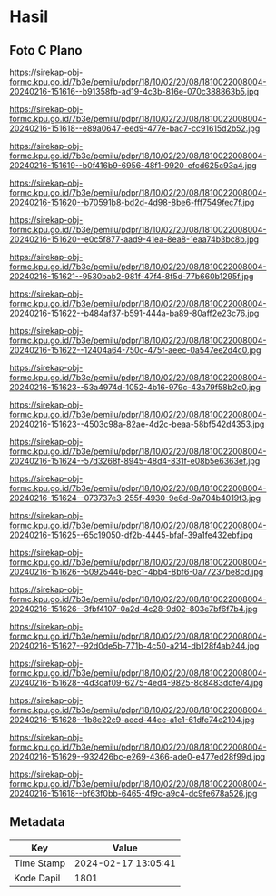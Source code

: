 # Hasil

## Foto C Plano

https://sirekap-obj-formc.kpu.go.id/7b3e/pemilu/pdpr/18/10/02/20/08/1810022008004-20240216-151616--b91358fb-ad19-4c3b-816e-070c388863b5.jpg

https://sirekap-obj-formc.kpu.go.id/7b3e/pemilu/pdpr/18/10/02/20/08/1810022008004-20240216-151618--e89a0647-eed9-477e-bac7-cc91615d2b52.jpg

https://sirekap-obj-formc.kpu.go.id/7b3e/pemilu/pdpr/18/10/02/20/08/1810022008004-20240216-151619--b0f416b9-6956-48f1-9920-efcd625c93a4.jpg

https://sirekap-obj-formc.kpu.go.id/7b3e/pemilu/pdpr/18/10/02/20/08/1810022008004-20240216-151620--b70591b8-bd2d-4d98-8be6-fff7549fec7f.jpg

https://sirekap-obj-formc.kpu.go.id/7b3e/pemilu/pdpr/18/10/02/20/08/1810022008004-20240216-151620--e0c5f877-aad9-41ea-8ea8-1eaa74b3bc8b.jpg

https://sirekap-obj-formc.kpu.go.id/7b3e/pemilu/pdpr/18/10/02/20/08/1810022008004-20240216-151621--9530bab2-981f-47f4-8f5d-77b660b1295f.jpg

https://sirekap-obj-formc.kpu.go.id/7b3e/pemilu/pdpr/18/10/02/20/08/1810022008004-20240216-151622--b484af37-b591-444a-ba89-80aff2e23c76.jpg

https://sirekap-obj-formc.kpu.go.id/7b3e/pemilu/pdpr/18/10/02/20/08/1810022008004-20240216-151622--12404a64-750c-475f-aeec-0a547ee2d4c0.jpg

https://sirekap-obj-formc.kpu.go.id/7b3e/pemilu/pdpr/18/10/02/20/08/1810022008004-20240216-151623--53a4974d-1052-4b16-979c-43a79f58b2c0.jpg

https://sirekap-obj-formc.kpu.go.id/7b3e/pemilu/pdpr/18/10/02/20/08/1810022008004-20240216-151623--4503c98a-82ae-4d2c-beaa-58bf542d4353.jpg

https://sirekap-obj-formc.kpu.go.id/7b3e/pemilu/pdpr/18/10/02/20/08/1810022008004-20240216-151624--57d3268f-8945-48d4-831f-e08b5e6363ef.jpg

https://sirekap-obj-formc.kpu.go.id/7b3e/pemilu/pdpr/18/10/02/20/08/1810022008004-20240216-151624--073737e3-255f-4930-9e6d-9a704b4019f3.jpg

https://sirekap-obj-formc.kpu.go.id/7b3e/pemilu/pdpr/18/10/02/20/08/1810022008004-20240216-151625--65c19050-df2b-4445-bfaf-39a1fe432ebf.jpg

https://sirekap-obj-formc.kpu.go.id/7b3e/pemilu/pdpr/18/10/02/20/08/1810022008004-20240216-151626--50925446-bec1-4bb4-8bf6-0a77237be8cd.jpg

https://sirekap-obj-formc.kpu.go.id/7b3e/pemilu/pdpr/18/10/02/20/08/1810022008004-20240216-151626--3fbf4107-0a2d-4c28-9d02-803e7bf6f7b4.jpg

https://sirekap-obj-formc.kpu.go.id/7b3e/pemilu/pdpr/18/10/02/20/08/1810022008004-20240216-151627--92d0de5b-771b-4c50-a214-db128f4ab244.jpg

https://sirekap-obj-formc.kpu.go.id/7b3e/pemilu/pdpr/18/10/02/20/08/1810022008004-20240216-151628--4d3daf09-6275-4ed4-9825-8c8483ddfe74.jpg

https://sirekap-obj-formc.kpu.go.id/7b3e/pemilu/pdpr/18/10/02/20/08/1810022008004-20240216-151628--1b8e22c9-aecd-44ee-a1e1-61dfe74e2104.jpg

https://sirekap-obj-formc.kpu.go.id/7b3e/pemilu/pdpr/18/10/02/20/08/1810022008004-20240216-151629--932426bc-e269-4366-ade0-e477ed28f99d.jpg

https://sirekap-obj-formc.kpu.go.id/7b3e/pemilu/pdpr/18/10/02/20/08/1810022008004-20240216-151618--bf63f0bb-6465-4f9c-a9c4-dc9fe678a526.jpg


## Metadata

| Key        | Value               |
| ---------- | ------------------- |
| Time Stamp | 2024-02-17 13:05:41 |
| Kode Dapil | 1801                |



